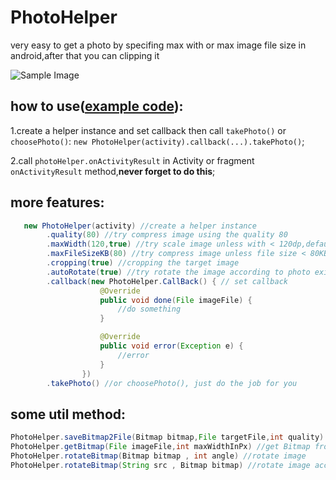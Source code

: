 # PhotoHelper
very easy to get a photo by specifing max with or max image file size in android,after that you can clipping it

![Sample Image](https://github.com/tcking/PhotoHelper/raw/master/ScreenShots/screenShot1.gif "ScreenShots")

## how to use([**example code**](https://github.com/tcking/PhotoHelper/blob/master/exmaple/src/main/java/com/github/tcking/giraffe/helper/exmaple/MainActivity.java)):

1.create a helper instance and set callback then call `takePhoto()` or `choosePhoto()`: `new PhotoHelper(activity).callback(...).takePhoto()`;

2.call `photoHelper.onActivityResult` in Activity or fragment `onActivityResult` method,**never forget to do this**;

## more features:

``` java
   new PhotoHelper(activity) //create a helper instance
        .quality(80) //try compress image using the quality 80
        .maxWidth(120,true) //try scale image unless with < 120dp,default is screen width
        .maxFileSizeKB(80) //try compress image unless file size < 80KB
        .cropping(true) //cropping the target image
        .autoRotate(true) //try rotate the image according to photo exif information (some samsung devices need to rotate)
        .callback(new PhotoHelper.CallBack() { // set callback
                    @Override
                    public void done(File imageFile) {
                        //do something
                    }

                    @Override
                    public void error(Exception e) {
                        //error
                    }
                }) 
        .takePhoto() //or choosePhoto(), just do the job for you
```
  
## some util method:
``` java
PhotoHelper.saveBitmap2File(Bitmap bitmap,File targetFile,int quality) //save bitmap to file
PhotoHelper.getBitmap(File imageFile,int maxWidthInPx) //get Bitmap from a file and try scale image with max width
PhotoHelper.rotateBitmap(Bitmap bitmap , int angle) //rotate image
PhotoHelper.rotateBitmap(String src , Bitmap bitmap) //rotate image according to photo exif information
```
